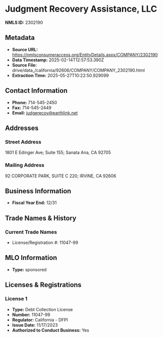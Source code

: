 # Judgment Recovery Assistance, LLC

**NMLS ID:** 2302190

## Metadata
- **Source URL:** https://nmlsconsumeraccess.org/EntityDetails.aspx/COMPANY/2302190
- **Data Timestamp:** 2025-02-14T12:57:53.390Z
- **Source File:** drive/data_/california/92606/COMPANY/COMPANY_2302190.html
- **Extraction Time:** 2025-05-27T10:22:50.929099

## Contact Information
- **Phone:** 714-545-2450
- **Fax:** 714-545-2449
- **Email:** judgerecov@earthlink.net

## Addresses
### Street Address
1801 E Edinger Ave; Suite 155; Sanata Ana, CA 92705

### Mailing Address
92 CORPORATE PARK, SUITE C 220; IRVINE, CA 92606

## Business Information
- **Fiscal Year End:** 12/31

## Trade Names & History
### Current Trade Names
- License/Registration #: 11047-99

## MLO Information
- **Type:** sponsored

## Licenses & Registrations

### License 1
- **Type:** Debt Collection License
- **Number:** 11047-99
- **Regulator:** California - DFPI
- **Issue Date:** 11/17/2023
- **Authorized to Conduct Business:** Yes
